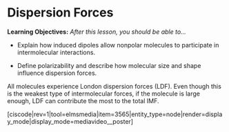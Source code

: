 <div style="float:right;margin:auto"><ebook-button title="Dispersion Forces" link="https://genchem.science.psu.edu/11-4-dispersion-forces"></ebook-button></div>

# Dispersion Forces

**Learning Objectives:** _After this lesson, you should be able to…_

* Explain how induced dipoles allow nonpolar molecules to participate in intermolecular interactions.

* Define polarizability and describe how molecular size and shape influence dispersion forces. 


All molecules experience London dispersion forces (LDF).  Even though this is the weakest type of intermolecular forces, if the molecule is large enough, LDF can contribute the most to the total IMF.


<media-video>[ciscode|rev=1|tool=elmsmedia|item=3565|entity_type=node|render=display_mode|display_mode=mediavideo__poster]</media-video>

<houck-math> </houck-math>